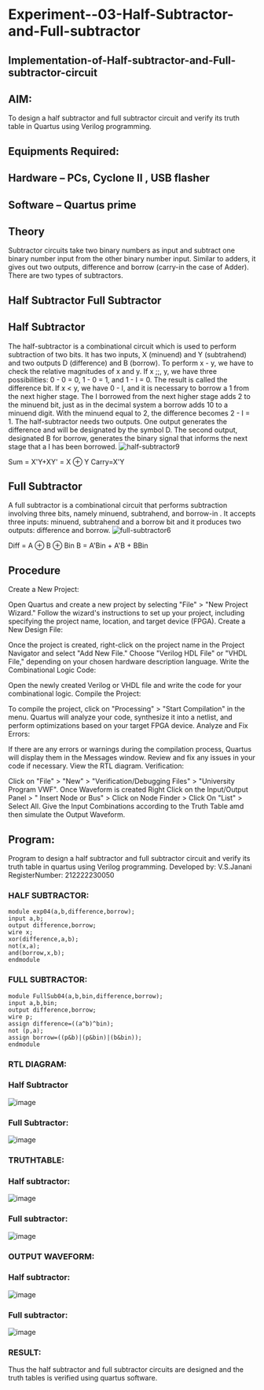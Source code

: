 # Experiment--03-Half-Subtractor-and-Full-subtractor
## Implementation-of-Half-subtractor-and-Full-subtractor-circuit
## AIM:
To design a half subtractor and full subtractor circuit and verify its truth table in Quartus using Verilog programming.

## Equipments Required:
## Hardware – PCs, Cyclone II , USB flasher
## Software – Quartus prime
## Theory
Subtractor circuits take two binary numbers as input and subtract one binary number input from the other binary number input. Similar to adders, it gives out two outputs, difference and borrow (carry-in the case of Adder). There are two types of subtractors.
## Half Subtractor Full Subtractor
## Half Subtractor
The half-subtractor is a combinational circuit which is used to perform subtraction of two bits. It has two inputs, X (minuend) and Y (subtrahend) and two outputs D (difference) and B (borrow). To perform x - y, we have to check the relative magnitudes of x and y. If x ;;, y, we have three possibilities: 0 - 0 = 0, 1 - 0 = 1, and 1 - I = 0. The result is called the difference bit. If x < y, we have 0 - I, and it is necessary to borrow a 1 from the next higher stage. The I borrowed from the next higher stage adds 2 to the minuend bit, just as in the decimal system a borrow adds 10 to a minuend digit. With the minuend equal to 2, the difference becomes 2 - I = 1. The half-subtractor needs two outputs. One output generates the difference and will be designated by the symbol D. The second output, designated B for borrow, generates the binary signal that informs the next stage that a I has been borrowed.
![half-subtractor9](https://user-images.githubusercontent.com/36288975/166112538-58c3bc7c-ee5d-4e6a-ac8d-8e8328efe27a.png)


Sum = X'Y+XY' = X ⊕ Y
Carry=X'Y

## Full Subtractor
A full subtractor is a combinational circuit that performs subtraction involving three bits, namely minuend, subtrahend, and borrow-in . It accepts three inputs: minuend, subtrahend and a borrow bit and it produces two outputs: difference and borrow. 
![full-subtractor6](https://user-images.githubusercontent.com/36288975/166112541-24c68359-3de8-4674-ae22-8272ffc385ed.png)


Diff = A ⊕ B ⊕ Bin B = A'Bin + A'B + BBin

## Procedure
Create a New Project:

Open Quartus and create a new project by selecting "File" > "New Project Wizard." Follow the wizard's instructions to set up your project, including specifying the project name, location, and target device (FPGA). Create a New Design File:

Once the project is created, right-click on the project name in the Project Navigator and select "Add New File." Choose "Verilog HDL File" or "VHDL File," depending on your chosen hardware description language. Write the Combinational Logic Code:

Open the newly created Verilog or VHDL file and write the code for your combinational logic. Compile the Project:

To compile the project, click on "Processing" > "Start Compilation" in the menu. Quartus will analyze your code, synthesize it into a netlist, and perform optimizations based on your target FPGA device. Analyze and Fix Errors:

If there are any errors or warnings during the compilation process, Quartus will display them in the Messages window. Review and fix any issues in your code if necessary. View the RTL diagram. Verification:

Click on "File" > "New" > "Verification/Debugging Files" > "University Program VWF". Once Waveform is created Right Click on the Input/Output Panel > " Insert Node or Bus" > Click on Node Finder > Click On "List" > Select All. Give the Input Combinations according to the Truth Table amd then simulate the Output Waveform.


## Program:

Program to design a half subtractor and full subtractor circuit and verify its truth table in quartus using Verilog programming.
Developed by: V.S.Janani
RegisterNumber: 212222230050

### HALF SUBTRACTOR:
```
module exp04(a,b,difference,borrow);
input a,b;
output difference,borrow;
wire x;
xor(difference,a,b);
not(x,a);
and(borrow,x,b);
endmodule
```
### FULL SUBTRACTOR:
```
module FullSub04(a,b,bin,difference,borrow);
input a,b,bin;
output difference,borrow;
wire p;
assign difference=((a^b)^bin);
not (p,a);
assign borrow=((p&b)|(p&bin)|(b&bin));
endmodule
```
### RTL DIAGRAM:
### Half Subtractor
![image](https://github.com/janani225/Experiment--03-Half-Subtractor-and-Full-subtractor/assets/113497333/2d4fad74-cf54-4cb1-9138-ffb6dbfd659c)

### Full Subtractor:
![image](https://github.com/janani225/Experiment--03-Half-Subtractor-and-Full-subtractor/assets/113497333/669ac129-9473-4077-95e9-c6922bd34074)

### TRUTHTABLE:
### Half subtractor:
![image](https://github.com/janani225/Experiment--03-Half-Subtractor-and-Full-subtractor/assets/113497333/3678d86a-4b9e-414c-8763-af5824fd408d)

### Full subtractor:
![image](https://github.com/janani225/Experiment--03-Half-Subtractor-and-Full-subtractor/assets/113497333/e310d689-6051-4766-9c3e-85722853d67e)

### OUTPUT WAVEFORM:
### Half subtractor:
![image](https://github.com/janani225/Experiment--03-Half-Subtractor-and-Full-subtractor/assets/113497333/833ced1a-0db1-473d-b95a-1bffc4a080a4)
### Full subtractor:
![image](https://github.com/janani225/Experiment--03-Half-Subtractor-and-Full-subtractor/assets/113497333/87741905-2a7e-473f-80fe-25a7c8e22031)
### RESULT:
Thus the half subtractor and full subtractor circuits are designed and the truth tables is verified using quartus software.


